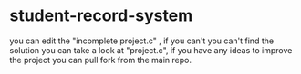 # student-record-system
you can edit the "incomplete project.c" ,
if you can't you can't find the solution you can take a look at "project.c",
if you have any ideas to improve the project you can pull fork from the main repo.

